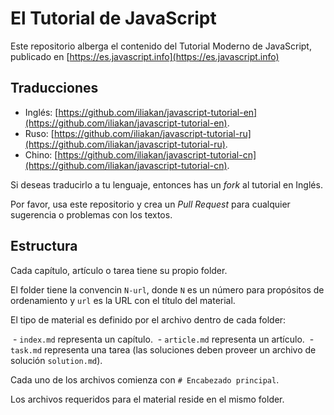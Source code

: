 
# El Tutorial de JavaScript

Este repositorio alberga el contenido del Tutorial Moderno de JavaScript, publicado en [https://es.javascript.info](https://es.javascript.info)

## Traducciones

- Inglés: [https://github.com/iliakan/javascript-tutorial-en](https://github.com/iliakan/javascript-tutorial-en).
- Ruso: [https://github.com/iliakan/javascript-tutorial-ru](https://github.com/iliakan/javascript-tutorial-ru).
- Chino: [https://github.com/iliakan/javascript-tutorial-cn](https://github.com/iliakan/javascript-tutorial-cn).

Si deseas traducirlo a tu lenguaje, entonces has un _fork_ al tutorial en Inglés.

Por favor, usa este repositorio y crea un _Pull Request_ para cualquier sugerencia o problemas con los textos.

## Estructura

Cada capítulo, artículo o tarea tiene su propio folder.

El folder tiene la convencin `N-url`, donde `N` es un número para propósitos de ordenamiento y `url` es la URL con el título del material.

El tipo de material es definido por el archivo dentro de cada folder:

  - `index.md` representa un capítulo.
  - `article.md` representa un artículo.
  - `task.md` representa una tarea (las soluciones deben proveer un archivo de solución `solution.md`).

Cada uno de los archivos comienza con `# Encabezado principal`.

Los archivos requeridos para el material reside en el mismo folder.
